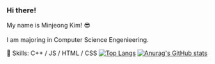### Hi there! 
My name is Minjeong Kim! 😎
<br>
<br>
I am majoring in Computer Science Engenieering.

💫 Skills: C++ / JS / HTML / CSS
[![Top Langs](https://github-readme-stats.vercel.app/api/top-langs/?username=minjeongss)](https://github.com/anuraghazra/github-readme-stats)
[![Anurag's GitHub stats](https://github-readme-stats.vercel.app/api?username=minjeongss)](https://github.com/anuraghazra/github-readme-stats)
